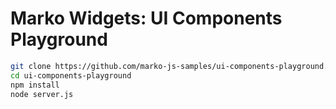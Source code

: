 Marko Widgets: UI Components Playground
==================================

```bash
git clone https://github.com/marko-js-samples/ui-components-playground.git
cd ui-components-playground
npm install
node server.js
```
